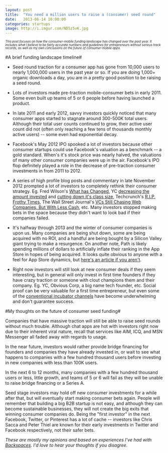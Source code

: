 ```yaml
---
layout: post
title:  "You need a million users to raise a (consumer) seed round"
date:   2013-06-14 10:00:00
categories: startups
image: http://i.imgur.com/ND5z5vK.jpg
---
```

*<sub style="line-height:0.9em;"><sup>This post focuses on how the consumer-mobile funding landscape has changed over the past year. It includes what I believe to be fairly accurate numbers and guidelines for entrepreneurs without serious track records, as well as my own conclusions on the future of consumer-mobile apps.</sup></sub>*

#A brief funding landscape timeline#

- Seed round traction for a consumer app has gone from 10,000 users to nearly 1,000,000 users in the past year or so. If you are doing 1,000+ organic downloads a day, you are in a pretty good position to be raising a seed round.

- Lots of investors made pre-traction mobile-consumer bets in early 2011. Some even built up teams of 5 or 6 people before having launched a product.

- In late 2011 and early 2012, savvy investors quickly noticed that many consumer apps started to stagnate around 300-500K total users. Although their total user counts continued to grow, their active user count did not (often only reaching a few tens of thousands monthly active users) -- some even had exponential decay.

- Facebook's May 2012 IPO spooked a lot of investors because other consumer startups could use Facebook's valuation as a benchmark -- a gold standard. When's it's stock price was nearly halved, the valuations of many other consumer companies were up in the air. Facebook's IPO flop definitely played a role in the decrease of pre-traction consumer investments in from 2011 to 2012.

- A series of high profile blog posts and commentary in late November 2012 prompted a lot of investors to completely rethink their consumer strategy. Eg. Fred Wilson's [What has Changed](http://www.avc.com/a_vc/2012/11/what-has-changed.html), YC [decreasing the amount invested](http://ycombinator.com/ycvc.html) and [cutting down it's class size](http://ycombinator.com/w13smaller.html), Techcrunch's [R.I.P. Frothy Times](http://techcrunch.com/2012/11/30/i-see-a-glass-thats-twice-as-big-as-it-needs-to-be/), The Wall Street Journal's [VCs Still Chasing Web Companies, But With Less Cash](http://blogs.wsj.com/venturecapital/2012/11/21/vcs-still-chasing-web-companies-but-with-less-cash/), etc. Many investors stopped making bets in the space because they didn't want to look bad if their companies failed.

- It's halfway through 2013 and the winter of consumer companies is upon us. Many companies are being shut down, some are being acquired with no ROI, and a handful are being bought by a Silicon Valley giant trying to make a resurgence. On another note, Path is likely spending millions of dollars to artificially inflate their ranking in the App Store in hopes of being acquired. It looks quite obvious to anyone with a feel for App Store dynamics, but [here's an article if you aren't](http://valleywag.gawker.com/did-path-cheat-its-way-to-the-top-494127268). 

- Right now investors will still look at new consumer deals if they seem interesting, but in general will only invest in first time founders if they have crazy traction or someone with clout champions them and their company. Eg. YC, Obvious Corp, a big name tech founder, etc. Social proof can be very valuable for a first time entrepreneur, but even some of the [conventional incubator channels](http://betabeat.com/2012/12/concerns-about-the-future-of-techstars-new-york-david-cohen-david-tisch/) have become underwhelming and don't guarantee success.

#My thoughts on the future of consumer seed funding#

Companies that have massive traction will still be able to raise seed rounds without much trouble. Although chat apps are hot with investors right now due to their inherent viral nature, recall that services like AIM, ICQ, and MSN Messenger all faded away with regards to usage.

In the near future, investors would rather provide bridge financing for founders and companies they have already invested in, or wait to see what happens to companies with a few hundred thousand users before investing in new companies with less than 100K users.

In the next 6 to 12 months, many companies with a few hundred thousand users or less, little growth, and teams of 5 or 6 will fail as they will be unable to raise bridge financing or a Series A.

Seed stage investors may hold off new consumer investments for a while after that, but will eventually start making consumer bets again. People will remember that building a big B2B startup is not easy, and although they can become sustainable businesses, they will not create the big exits that winning consumer companies do. Being the "first investor" in the next Facebook, Twitter, or Pinterest has a lot of cache -- investors like Chris Sacca and Peter Thiel are known for their early investments in Twitter and Facebook respectively, not their safer bets.

*These are mostly my opinions and based on experiences I've had with [Backspaces](http://backspac.es). I'd love to hear your thoughts if you disagree.*